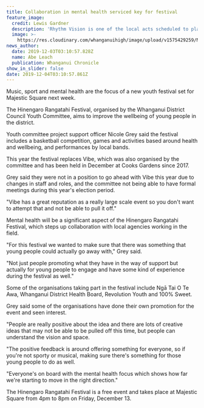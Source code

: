 ```yaml
---
title: Collaboration in mental health serviced key for festival
feature_image:
  credit: Lewis Gardner
  description: 'Rhythm Vision is one of the local acts scheduled to play at the festival. '
  image: >-
    https://res.cloudinary.com/whanganuihigh/image/upload/v1575429259/News/Rhythm_Vision_carolines_labour_weekend.jpg
news_author:
  date: 2019-12-03T03:10:57.828Z
  name: Abe Leach
  publication: Whanganui Chronicle
show_in_slider: false
date: 2019-12-04T03:10:57.861Z
---
```

Music, sport and mental health are the focus of a new youth festival set for Majestic Square next week.

The Hinengaro Rangatahi Festival, organised by the Whanganui District Council Youth Committee, aims to improve the wellbeing of young people in the district.

Youth committee project support officer Nicole Grey said the festival includes a basketball competition, games and activities based around health and wellbeing, and performances by local bands.

This year the festival replaces Vibe, which was also organised by the committee and has been held in December at Cooks Gardens since 2017.

Grey said they were not in a position to go ahead with Vibe this year due to changes in staff and roles, and the committee not being able to have formal meetings during this year's election period.

"Vibe has a great reputation as a really large scale event so you don't want to attempt that and not be able to pull it off."

Mental health will be a significant aspect of the Hinengaro Rangatahi Festival, which steps up collaboration with local agencies working in the field.

"For this festival we wanted to make sure that there was something that young people could actually go away with," Grey said.

"Not just people promoting what they have in the way of support but actually for young people to engage and have some kind of experience during the festival as well."

Some of the organisations taking part in the festival include Ngā Tai O Te Awa, Whanganui District Health Board, Revolution Youth and 100% Sweet.

Grey said some of the organisations have done their own promotion for the event and seen interest.

"People are really positive about the idea and there are lots of creative ideas that may not be able to be pulled off this time, but people can understand the vision and space.

"The positive feedback is around offering something for everyone, so if you're not sporty or musical, making sure there's something for those young people to do as well.

"Everyone's on board with the mental health focus which shows how far we're starting to move in the right direction."

The Hinengaro Rangatahi Festival is a free event and takes place at Majestic Square from 4pm to 8pm on Friday, December 13.

